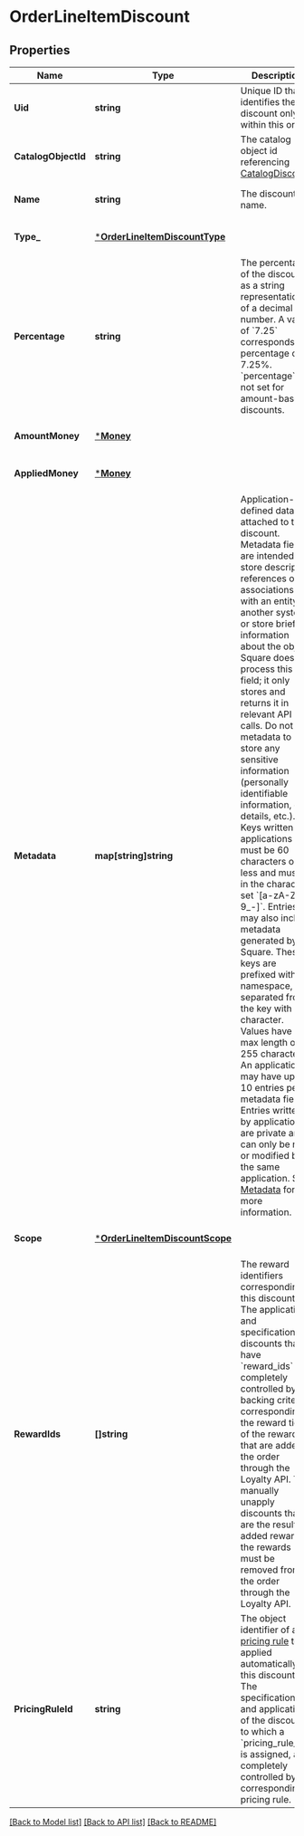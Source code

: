 # OrderLineItemDiscount

## Properties
Name | Type | Description | Notes
------------ | ------------- | ------------- | -------------
**Uid** | **string** | Unique ID that identifies the discount only within this order. | [optional] [default to null]
**CatalogObjectId** | **string** | The catalog object id referencing [CatalogDiscount](#type-catalogdiscount). | [optional] [default to null]
**Name** | **string** | The discount&#x27;s name. | [optional] [default to null]
**Type_** | [***OrderLineItemDiscountType**](OrderLineItemDiscountType.md) |  | [optional] [default to null]
**Percentage** | **string** | The percentage of the discount, as a string representation of a decimal number. A value of &#x60;7.25&#x60; corresponds to a percentage of 7.25%.  &#x60;percentage&#x60; is not set for amount-based discounts. | [optional] [default to null]
**AmountMoney** | [***Money**](Money.md) |  | [optional] [default to null]
**AppliedMoney** | [***Money**](Money.md) |  | [optional] [default to null]
**Metadata** | **map[string]string** | Application-defined data attached to this discount. Metadata fields are intended to store descriptive references or associations with an entity in another system or store brief information about the object. Square does not process this field; it only stores and returns it in relevant API calls. Do not use metadata to store any sensitive information (personally identifiable information, card details, etc.).  Keys written by applications must be 60 characters or less and must be in the character set &#x60;[a-zA-Z0-9_-]&#x60;. Entries may also include metadata generated by Square. These keys are prefixed with a namespace, separated from the key with a &#x27;:&#x27; character.  Values have a max length of 255 characters.  An application may have up to 10 entries per metadata field.  Entries written by applications are private and can only be read or modified by the same application.  See [Metadata](https://developer.squareup.com/docs/build-basics/metadata) for more information. | [optional] [default to null]
**Scope** | [***OrderLineItemDiscountScope**](OrderLineItemDiscountScope.md) |  | [optional] [default to null]
**RewardIds** | **[]string** | The reward identifiers corresponding to this discount. The application and specification of discounts that have &#x60;reward_ids&#x60; are completely controlled by the backing criteria corresponding to the reward tiers of the rewards that are added to the order through the Loyalty API. To manually unapply discounts that are the result of added rewards, the rewards must be removed from the order through the Loyalty API. | [optional] [default to null]
**PricingRuleId** | **string** | The object identifier of a [pricing rule](#type-CatalogPricingRule) to be applied automatically to this discount. The specification and application of the discounts, to which a &#x60;pricing_rule_id&#x60; is assigned, are completely controlled by the corresponding pricing rule. | [optional] [default to null]

[[Back to Model list]](../README.md#documentation-for-models) [[Back to API list]](../README.md#documentation-for-api-endpoints) [[Back to README]](../README.md)

